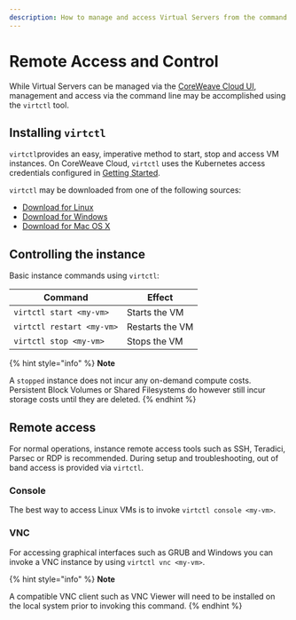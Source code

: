```yaml
---
description: How to manage and access Virtual Servers from the command line.
---
```


# Remote Access and Control

While Virtual Servers can be managed via the [CoreWeave Cloud UI](https://cloud.coreweave.com), management and access via the command line may be accomplished using the `virtctl` tool.

## Installing `virtctl`

`virtctl`provides an easy, imperative method to start, stop and access VM instances. On CoreWeave Cloud, `virtctl` uses the Kubernetes access credentials configured in [Getting Started](../docs/coreweave-kubernetes/getting-started.md).

`virtctl` may be downloaded from one of the following sources:

* [Download for Linux](https://github.com/kubevirt/kubevirt/releases/download/v0.51.0/virtctl-v0.51.0-linux-amd64)
* [Download for Windows](https://github.com/kubevirt/kubevirt/releases/download/v0.51.0/virtctl-v0.51.0-windows-amd64.exe)
* [Download for Mac OS X](https://github.com/kubevirt/kubevirt/releases/download/v0.51.0/virtctl-v0.51.0-darwin-amd64)

## Controlling the instance

Basic instance commands using `virtctl`:

| Command                   | Effect          |
| ------------------------- | --------------- |
| `virtctl start <my-vm>`   | Starts the VM   |
| `virtctl restart <my-vm>` | Restarts the VM |
| `virtctl stop <my-vm>`    | Stops the VM    |

{% hint style="info" %}
**Note**

A `stopped` instance does not incur any on-demand compute costs. Persistent Block Volumes or Shared Filesystems do however still incur storage costs until they are deleted.
{% endhint %}

## Remote access

For normal operations, instance remote access tools such as SSH, Teradici, Parsec or RDP is recommended. During setup and troubleshooting, out of band access is provided via `virtctl`.

### **Console**

The best way to access Linux VMs is to invoke `virtctl console <my-vm>`.

### **VNC**

For accessing graphical interfaces such as GRUB and Windows you can invoke a VNC instance by using `virtctl vnc <my-vm>`.

{% hint style="info" %}
**Note**

A compatible VNC client such as VNC Viewer will need to be installed on the local system prior to invoking this command.
{% endhint %}
